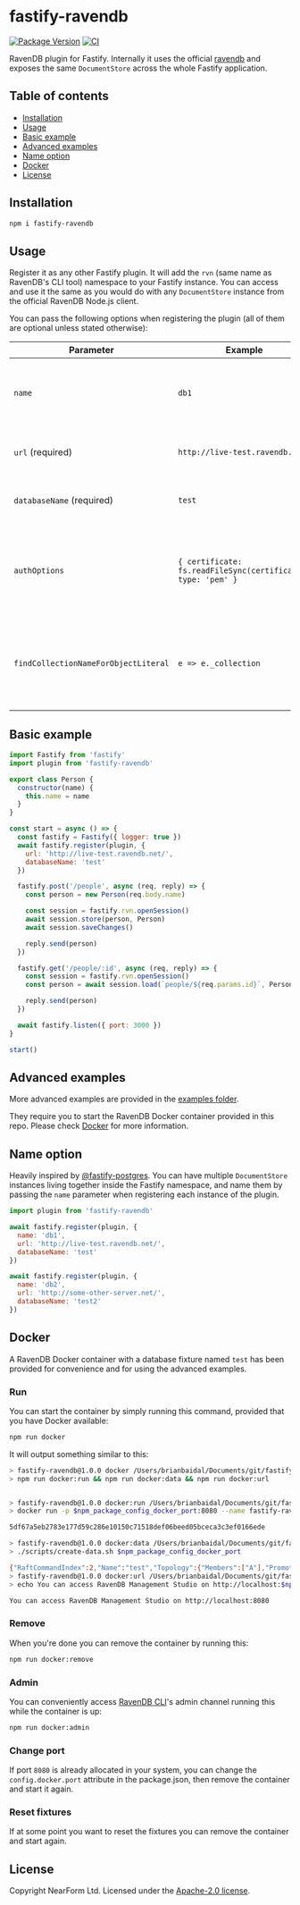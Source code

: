 # fastify-ravendb

[![Package Version](https://img.shields.io/npm/v/fastify-ravendb.svg)](https://npm.im/fastify-ravendb)
[![CI](https://github.com/nearform/fastify-ravendb/actions/workflows/ci.yml/badge.svg)](https://github.com/nearform/fastify-ravendb/actions/workflows/ci.yml)

RavenDB plugin for Fastify. Internally it uses the official [ravendb](https://github.com/ravendb/ravendb-nodejs-client) and exposes the same `DocumentStore` across the whole Fastify application.

## Table of contents

- [Installation](#installation)
- [Usage](#usage)
- [Basic example](#basic-example)
- [Advanced examples](#advanced-examples)
- [Name option](#name-option)
- [Docker](#docker)
- [License](#license)

## Installation

```bash
npm i fastify-ravendb
```

## Usage

Register it as any other Fastify plugin. It will add the `rvn` (same name as RavenDB's CLI tool) namespace to your Fastify instance. You can access and use it the same as you would do with any `DocumentStore` instance from the official RavenDB Node.js client.

You can pass the following options when registering the plugin (all of them are optional unless stated otherwise):

| Parameter | Example | Description |
| --- | --- | --- |
| `name` | `db1` | Specific name for the `DocumentStore` instance. Please check [Name option](#name-option) for more information.
| `url` (required) | `http://live-test.ravendb.net` | RavenDB server URL. Same as in [ravendb#getting-started](https://github.com/ravendb/ravendb-nodejs-client#getting-started).
| `databaseName` (required) | `test` | Database name. Same as in [ravendb#getting-started](https://github.com/ravendb/ravendb-nodejs-client#getting-started).
| `authOptions` | `{ certificate: fs.readFileSync(certificate), type: 'pem' }` | Authentication options (i.e. certificate and password). Same as in [ravendb#working-with-secured-server](https://github.com/ravendb/ravendb-nodejs-client#working-with-secured-server).
| `findCollectionNameForObjectLiteral` | `e => e._collection` | A function to extract the target collection from an object literal entity. Same as in [ravendb#using-object-literals-for-entities](https://github.com/ravendb/ravendb-nodejs-client#using-object-literals-for-entities).

## Basic example

```javascript
import Fastify from 'fastify'
import plugin from 'fastify-ravendb'

export class Person {
  constructor(name) {
    this.name = name
  }
}

const start = async () => {
  const fastify = Fastify({ logger: true })
  await fastify.register(plugin, {
    url: 'http://live-test.ravendb.net/',
    databaseName: 'test'
  })

  fastify.post('/people', async (req, reply) => {
    const person = new Person(req.body.name)

    const session = fastify.rvn.openSession()
    await session.store(person, Person)
    await session.saveChanges()

    reply.send(person)
  })

  fastify.get('/people/:id', async (req, reply) => {
    const session = fastify.rvn.openSession()
    const person = await session.load(`people/${req.params.id}`, Person)

    reply.send(person)
  })

  await fastify.listen({ port: 3000 })
}

start()
```

## Advanced examples

More advanced examples are provided in the [examples folder](examples/).

They require you to start the RavenDB Docker container provided in this repo. Please check [Docker](#docker) for more information.

## Name option

Heavily inspired by [@fastify-postgres](https://github.com/fastify/fastify-postgres/). You can have multiple `DocumentStore` instances living together inside the Fastify namespace, and name them by passing the `name` parameter when registering each instance of the plugin.

```javascript
import plugin from 'fastify-ravendb'

await fastify.register(plugin, {
  name: 'db1',
  url: 'http://live-test.ravendb.net/',
  databaseName: 'test'
})

await fastify.register(plugin, {
  name: 'db2',
  url: 'http://some-other-server.net/',
  databaseName: 'test2'
})
```

## Docker

A RavenDB Docker container with a database fixture named `test` has been provided for convenience and for using the advanced examples.

### Run

You can start the container by simply running this command, provided that you have Docker available:
```bash
npm run docker
```

It will output something similar to this:
```bash
> fastify-ravendb@1.0.0 docker /Users/brianbaidal/Documents/git/fastify-ravendb
> npm run docker:run && npm run docker:data && npm run docker:url


> fastify-ravendb@1.0.0 docker:run /Users/brianbaidal/Documents/git/fastify-ravendb
> docker run -p $npm_package_config_docker_port:8080 --name fastify-ravendb -e RAVEN_ARGS='--Setup.Mode=None' -e RAVEN_Security_UnsecuredAccessAllowed=PublicNetwork -d ravendb/ravendb:ubuntu-latest

5df67a5eb2783e177d59c286e10150c71518def06beed05bceca3c3ef0166ede

> fastify-ravendb@1.0.0 docker:data /Users/brianbaidal/Documents/git/fastify-ravendb
> ./scripts/create-data.sh $npm_package_config_docker_port

{"RaftCommandIndex":2,"Name":"test","Topology":{"Members":["A"],"Promotables":[],"Rehabs":[],"Stamp":{"Index":2,"Term":1,"LeadersTicks":-2},"NodesModifiedAt":"2022-09-19T13:56:10.8938260Z","PromotablesStatus":{},"DemotionReasons":{},"DynamicNodesDistribution":false,"ReplicationFactor":1,"DatabaseTopologyIdBase64":"9iRu52Sau02gwkZkYZGCKQ","ClusterTransactionIdBase64":"m7lPdRLMGkqeuGb/XHItvg","PriorityOrder":[]},"NodesAddedTo":["http://4bf4401dd524:8080"]}{"Results":[{"Type":"PUT","@id":"test","@collection":"@empty","@change-vector":"A:1-m6zmrzFDFECF1rltvWzY+A","@last-modified":"2022-09-19T13:56:11.4895130Z"}]}
> fastify-ravendb@1.0.0 docker:url /Users/brianbaidal/Documents/git/fastify-ravendb
> echo You can access RavenDB Management Studio on http://localhost:$npm_package_config_docker_port

You can access RavenDB Management Studio on http://localhost:8080
```

### Remove

When you're done you can remove the container by running this:
```bash
npm run docker:remove
```

### Admin

You can conveniently access [RavenDB CLI](https://ravendb.net/docs/article-page/4.0/csharp/server/administration/cli)'s admin channel running this while the container is up:
```bash
npm run docker:admin
```

### Change port

If port `8080` is already allocated in your system, you can change the `config.docker.port` attribute in the package.json, then remove the container and start it again.

### Reset fixtures

If at some point you want to reset the fixtures you can remove the container and start again.

## License

Copyright NearForm Ltd. Licensed under the [Apache-2.0 license](http://www.apache.org/licenses/LICENSE-2.0).